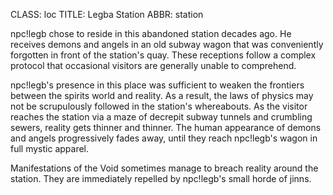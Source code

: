 CLASS: loc
TITLE: Legba Station
ABBR: station

npc!legb chose to reside in this abandoned station decades ago. He
receives demons and angels in an old subway wagon that was conveniently
forgotten in front of the station's quay. These receptions follow a
complex protocol that occasional visitors are generally unable to
comprehend.

npc!legb's presence in this place was sufficient to weaken the frontiers between
the spirits world and reality. As a result, the laws of physics may not
be scrupulously followed in the station's whereabouts. As the visitor
reaches the station via a maze of decrepit subway tunnels and crumbling
sewers, reality gets thinner and thinner. The human appearance of demons
and angels progressively fades away, until they reach npc!legb's wagon
in full mystic apparel.

Manifestations of the Void sometimes manage to breach reality around the
station. They are immediately repelled by npc!legb's small horde of
jinns.
